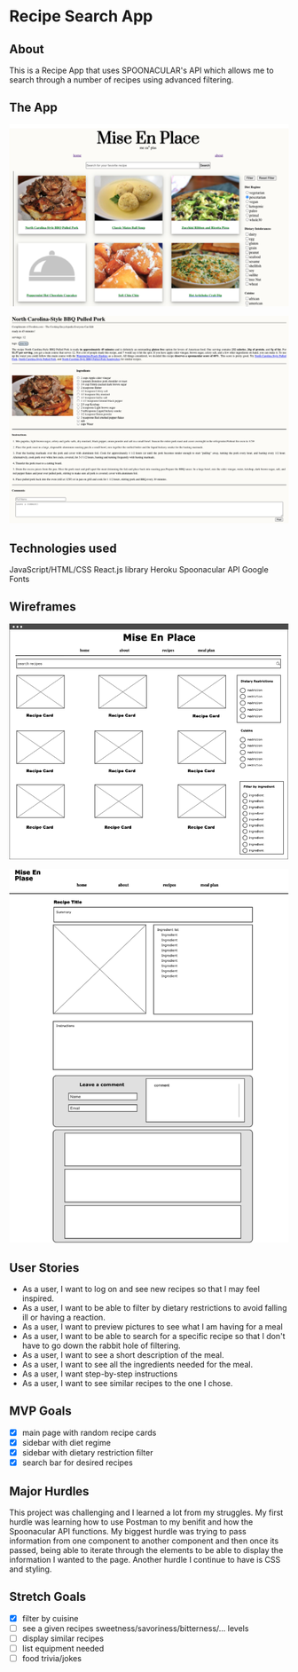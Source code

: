 # Recipe Search App

## About

This is a Recipe App that uses SPOONACULAR's API which allows me to search through a number of recipes using advanced filtering.

## The App
![Home Page](./readme-images/homepage.png)

![Recipe](./readme-images/recipecard.png)

## Technologies used
JavaScript/HTML/CSS
React.js library
Heroku
Spoonacular API
Google Fonts

## Wireframes
![Wireframe Home Page](./readme-images/wireframe-homepage.png)

![Wireframe Recipe Card](./readme-images/wireframe-recipecard.png)

## User Stories
- As a user, I want to log on and see new recipes so that I may feel inspired.
- As a user, I want to be able to filter by dietary restrictions to avoid falling ill or having a reaction.
- As a user, I want to preview pictures to see what I am having for a meal
- As a user, I want to be able to search for a specific recipe so that I don't have to go down the rabbit hole of filtering.
- As a user, I want to see a short description of the meal.
- As a user, I want to see all the ingredients needed for the meal.
- As a user, I want step-by-step instructions
- As a user, I want to see similar recipes to the one I chose.

## MVP Goals
- [x] main page with random recipe cards
- [x] sidebar with diet regime
- [x] sidebar with dietary restriction filter
- [x] search bar for desired recipes

## Major Hurdles
This project was challenging and I learned a lot from my struggles. My first hurdle was learning how to use Postman to my benifit and how the Spoonacular API functions. My biggest hurdle was trying to pass information from one component to another component and then once its passed, being able to iterate through the elements to be able to display the information I wanted to the page. Another hurdle I continue to have is CSS and styling. 

## Stretch Goals
- [x] filter by cuisine
- [ ] see a given recipes sweetness/savoriness/bitterness/... levels
- [ ] display similar recipes
- [ ] list equipment needed
- [ ] food trivia/jokes